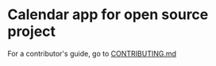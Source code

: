 # Calendar app for open source project

For a contributor's guide, go to [CONTRIBUTING.md](CONTRIBUTING.md)
